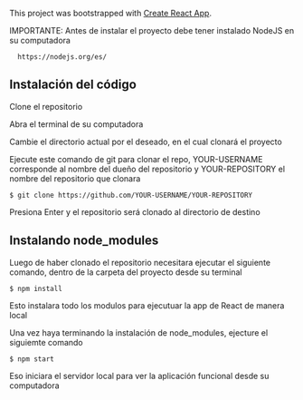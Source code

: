 This project was bootstrapped with [Create React App](https://github.com/facebook/create-react-app).

IMPORTANTE: Antes de instalar el proyecto debe tener instalado NodeJS en su computadora
  
      https://nodejs.org/es/

## Instalación del código

Clone el repositorio

Abra el terminal de su computadora 

Cambie el directorio actual por el deseado, en el cual clonará el proyecto

Ejecute este comando de git para clonar el repo, YOUR-USERNAME corresponde al nombre del dueño del repositorio 
y YOUR-REPOSITORY el nombre del repositorio que clonara

    $ git clone https://github.com/YOUR-USERNAME/YOUR-REPOSITORY
    
Presiona Enter y el repositorio será clonado al directorio de destino

## Instalando node_modules

Luego de haber clonado el repositorio necesitara ejecutar el siguiente comando, dentro de la carpeta del proyecto desde su terminal

    $ npm install

Esto instalara todo los modulos para ejecutuar la app de React de manera local

Una vez haya terminando la instalación de node_modules, ejecture el siguiemte comando

    $ npm start

Eso iniciara el servidor local para ver la aplicación funcional desde su computadora
